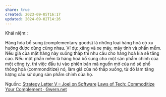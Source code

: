 ```yaml
---
share: true
created: 2023-09-05T16:17
updated: 2024-09-02T14:26
---
```

Khái niệm:: 

Hàng hóa bổ sung (complementary goods) là những loại hàng hoá có xu hướng được dùng cùng nhau. Ví dụ: xăng và xe máy, máy tính và phần mềm. Nếu giá của mặt hàng này xuống thấp thì nhu cầu cho hàng hoá kia sẽ tăng cao. Nếu một phần mềm là hàng hoá bổ sung cho một sản phẩm chính của một công ty, thì việc đầu tư vào phiên bản mã nguồn mở của nó sẽ phổ thông hoá (commonditize) nó, làm giá của nó thấp xuống, từ đó làm tăng lượng cầu sử dụng sản phẩm chính của họ.

Nguồn:: [Strategy Letter V – Joel on Software](https://www.joelonsoftware.com/2002/06/12/strategy-letter-v/)
[Laws of Tech: Commoditize Your Complement · Gwern.net](https://gwern.net/complement)